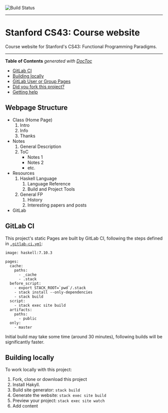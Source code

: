 ![Build Status](https://gitlab.com/pages/hakyll/badges/master/build.svg)

---

# Stanford CS43: Course website

Course website for Stanford's CS43: Functional Programming Paradigms.

---

<!-- START doctoc generated TOC please keep comment here to allow auto update -->
<!-- DON'T EDIT THIS SECTION, INSTEAD RE-RUN doctoc TO UPDATE -->
**Table of Contents**  *generated with [DocToc](https://github.com/thlorenz/doctoc)*

- [GitLab CI](#gitlab-ci)
- [Building locally](#building-locally)
- [GitLab User or Group Pages](#gitlab-user-or-group-pages)
- [Did you fork this project?](#did-you-fork-this-project)
- [Getting help](#getting-help)

<!-- END doctoc generated TOC please keep comment here to allow auto update -->

## Webpage Structure

- Class (Home Page)
    1. Intro
    1. Info
    1. Thanks
- Notes
    1. General Description
    1. ToC
        - Notes 1
        - Notes 2
        - etc.
- Resources
    1. Haskell Language
        1. Language Reference
        1. Build and Project Tools
    1. General FP
        1. History
        1. Interesting papers and posts
- GitLab

## GitLab CI

This project's static Pages are built by GitLab CI, following the steps
defined in [`.gitlab-ci.yml`](.gitlab-ci.yml):

```
image: haskell:7.10.3

pages:
  cache:
    paths:
      - _cache
      - .stack
  before_script:
    - export STACK_ROOT=`pwd`/.stack
    - stack install --only-dependencies
    - stack build
  script:
    - stack exec site build
  artifacts:
    paths:
      - public
  only:
    - master
```

Initial build may take some time (around 30 minutes), following builds will be significantly faster.

## Building locally

To work locally with this project:

1. Fork, clone or download this project
1. Install Hakyll.
1. Build site generator: `stack build`
1. Generate the website: `stack exec site build`
1. Preview your project: `stack exec site watch`
1. Add content
